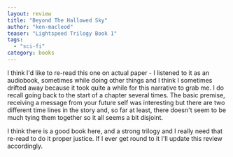 ```yaml
---
layout: review
title: "Beyond The Hallowed Sky"
author: "ken-macleod"
teaser: "Lightspeed Trilogy Book 1"
tags:
  - "sci-fi"
category: books
---
```


I think I'd like to re-read this one on actual paper - I listened to it as an audiobook, sometimes while
doing other things and I think I sometimes drifted away because it took quite a while for this
narrative to grab me. I do recall going back to the start of a chapter several times. The basic
premise, receiving a message from your future self was interesting but there are two different
time lines in the story and, so far at least, there doesn't seem to be much tying them together
so it all seems a bit disjoint.

I think there is a good book here, and a strong trilogy and I really need that re-read to
do it proper justice. If I ever get round to it I'll update this review accordingly.

